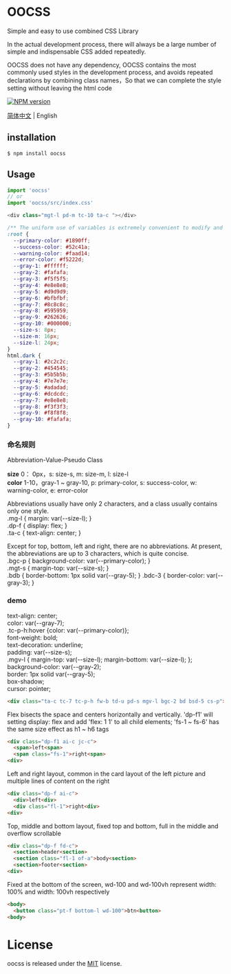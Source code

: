 # OOCSS

Simple and easy to use combined CSS Library

In the actual development process, there will always be a large number of simple and indispensable CSS added repeatedly.

OOCSS does not have any dependency, OOCSS contains the most commonly used styles in the development process, and avoids repeated declarations by combining class names，So that we can complete the style setting without leaving the html code


[![NPM version][npm-image]][npm-url]

[npm-image]: https://img.shields.io/badge/npm-v0.0.9-blue.svg
[npm-url]: https://www.npmjs.com/package/oocss

[简体中文](./README.md) | English

## installation

```
$ npm install oocss
```

## Usage

```javascript
import 'oocss'
// or 
import 'oocss/src/index.css'

<div class="mgt-l pd-m tc-10 ta-c "></div>
```

```css
/** The uniform use of variables is extremely convenient to modify and maintaining consistency */
:root {
  --primary-color: #1890ff;
  --success-color: #52c41a;
  --warning-color: #faad14;
  --error-color: #f5222d;
  --gray-1: #ffffff;
  --gray-2: #fafafa;
  --gray-3: #f5f5f5;
  --gray-4: #e8e8e8;
  --gray-5: #d9d9d9;
  --gray-6: #bfbfbf;
  --gray-7: #8c8c8c;
  --gray-8: #595959;
  --gray-9: #262626;
  --gray-10: #000000;
  --size-s: 8px;
  --size-m: 16px;
  --size-l: 24px;
}
html.dark {
  --gray-1: #2c2c2c;
  --gray-2: #454545;
  --gray-3: #5b5b5b;
  --gray-4: #7e7e7e;
  --gray-5: #adadad;
  --gray-6: #dcdcdc;
  --gray-7: #e8e8e8;
  --gray-8: #f3f3f3;
  --gray-9: #f8f8f8;
  --gray-10: #fafafa;
}
```

### 命名规则

Abbreviation-Value-Pseudo Class  

__size__ 0： 0px，s: size-s, m: size-m, l: size-l  
__color__ 1-10，gray-1 ~ gray-10, p: primary-color, s: success-color, w: warning-color, e: error-color  

Abbreviations usually have only 2 characters, and a class usually contains only one style.  
.mg-l { margin: var(--size-l); }  
.dp-f { display: flex; }  
.ta-c { text-align: center; }

Except for top, bottom, left and right, there are no abbreviations. At present, the abbreviations are up to 3 characters, which is quite concise.  
.bgc-p { background-color: var(--primary-color); }  
.mgt-s { margin-top: var(--size-s); }  
.bdb { border-bottom: 1px solid var(--gray-5); }
.bdc-3 { border-color: var(--gray-3); }  

### demo
text-align: center;  
color: var(--gray-7);  
.tc-p-h:hover {color: var(--primary-color)};  
font-weight: bold;  
text-decoration: underline;  
padding: var(--size-s);  
.mgv-l { margin-top: var(--size-l);  margin-bottom: var(--size-l); };  
background-color: var(--gray-2);  
border: 1px solid var(--gray-5);  
box-shadow;  
cursor: pointer;
``` html
<div class="ta-c tc-7 tc-p-h fw-b td-u pd-s mgv-l bgc-2 bd bsd-5 cs-p">Hello oocss<div>
```
Flex bisects the space and centers horizontally and vertically. 'dp-f1' will setting display: flex and add 'flex: 1 1' to all child elements; 'fs-1 ~ fs-6' has the same size effect as h1 ~ h6 tags
``` html
<div class="dp-f1 ai-c jc-c">
  <span>left<span>
  <span class="fs-1">right<span>
<div>
```
Left and right layout, common in the card layout of the left picture and multiple lines of content on the right
``` html
<div class="dp-f ai-c">
  <div>left<div>
  <div class="fl-1">right<div>
<div>
```
Top, middle and bottom layout, fixed top and bottom, full in the middle and overflow scrollable
``` html
<div class="dp-f fd-c">
  <section>header<section>
  <section class="fl-1 of-a">body<section>
  <section>footer<section>
<div>
```
Fixed at the bottom of the screen, wd-100 and wd-100vh represent width: 100% and width: 100vh respectively
``` html
<body>
  <button class="pt-f bottom-l wd-100">btn<button>
<body>
```
# License

oocss is released under the [MIT](https://github.com/kunoky/oocss/blob/master/LICENSE) license.